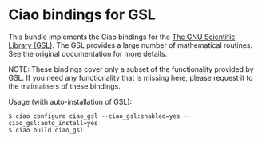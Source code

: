 # Ciao bindings for GSL

This bundle implements the Ciao bindings for the
[The GNU Scientific Library (GSL)](https://www.gnu.org/software/gsl/).
The GSL provides a large number of mathematical routines. See the
original documentation for more details.

NOTE: These bindings cover only a subset of the functionality provided
by GSL. If you need any functionality that is missing here, please
request it to the maintainers of these bindings.

Usage (with auto-installation of GSL):
```
$ ciao configure ciao_gsl --ciao_gsl:enabled=yes --ciao_gsl:auto_install=yes
$ ciao build ciao_gsl
```

